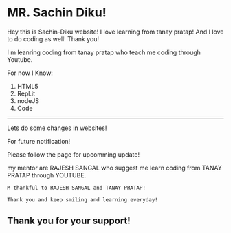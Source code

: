 # MR. Sachin Diku!

Hey this is Sachin-Diku website!
I love learning from tanay pratap! And I love to do coding as well! Thank you!

I m leanring coding from tanay pratap who teach me coding through Youtube.

For now I Know:

1. HTML5
1. Repl.it
1. nodeJS
1. Code


<hr>


<smaller>Lets do some changes in websites!<smaller>


For future notification!


Please follow the page for upcomming update!

my mentor are RAJESH SANGAL who suggest me learn coding from TANAY PRATAP through YOUTUBE.

    M thankful to RAJESH SANGAL and TANAY PRATAP!

    Thank you and keep smiling and learning everyday! 

<h2>Thank you for your support! <h2>